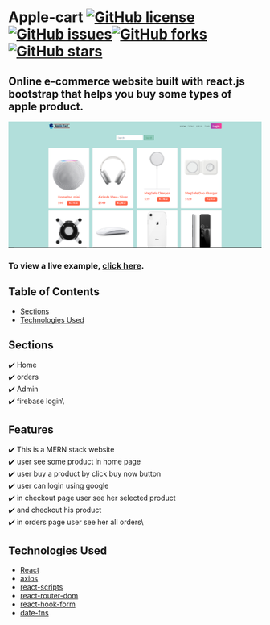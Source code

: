 # Apple-cart <a href="https://github.com/1hanzla100/developer-portfolio/blob/main/LICENSE"><img alt="GitHub license" src="https://img.shields.io/github/license/1hanzla100/developer-portfolio"></a><a href="https://github.com/1hanzla100/developer-portfolio/issues"><img alt="GitHub issues" src="https://img.shields.io/github/issues/1hanzla100/developer-portfolio"></a><a href="https://github.com/1hanzla100/developer-portfolio/network"><img alt="GitHub forks" src="https://img.shields.io/github/forks/1hanzla100/developer-portfolio"></a> <a href="https://github.com/1hanzla100/developer-portfolio/stargazers"><img alt="GitHub stars" src="https://img.shields.io/github/stars/1hanzla100/developer-portfolio"></a> 

## Online e-commerce website built with react.js bootstrap that helps you buy some types of apple product.

<p align="center">
  <kbd>
    <img src="https://github.com/AsifHasanIrfan/apple-cart/blob/main/src/images/apple-cart.PNG"></img>
  </kbd>
</p>

### To view a live example, **[click here](https://apple-cart-f6818.web.app/)**.

## Table of Contents
- [Sections](#sections)
- [Technologies Used](#technologies-used)

## Sections
✔️ Home\
✔️ orders\
✔️ Admin\
✔️ firebase login\

## Features
✔️ This is a MERN stack website\
✔️ user see some product in home page\
✔️ user buy a product by click buy now button\
✔️ user can login using google\
✔️ in checkout page user see her selected product\
✔️ and checkout his product\
✔️ in orders page user see her all orders\

## Technologies Used 

- [React](https://reactjs.org/)
- [axios](https://www.npmjs.com/package/axios)
- [react-scripts](https://github.com/facebook/create-react-app)
- [react-router-dom](https://reactrouter.com/)
- [react-hook-form](https://react-hook-form.com/)
- [date-fns](https://date-fns.org/)
